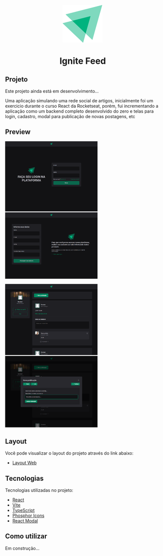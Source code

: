 <div align="center">
    <img src="./web/src/assets/ignite-logo.svg" />
<h1 align="center">Ignite Feed</h1>
</div>

## Projeto

Este projeto ainda está em desenvolvimento...

Uma aplicação simulando uma rede social de artigos, inicialmente foi um exercicio durante o curso React da Rocketseat, porém, fui incrementando a aplicação como um backend completo desenvolvido do zero e telas para login, cadastro, modal para publicação de novas postagens, etc

## Preview

<p align="left">
  <img src="./github__assets/preview-01.png" width=300 alt="Página de login" />
  <img src="./github__assets/preview-02.png" width=300 alt="Página de cadastro" />
</p>
<p align="left">
  <img src="./github__assets/preview-03.png" width=300 alt="Página de postagens" />
  <img src="./github__assets/preview-04.png" width=300 alt="Página de criação de nova postagem" />
</p>

## Layout

Você pode visualizar o layout do projeto através do link abaixo:

- [Layout Web](<https://www.figma.com/file/wNYog543mcvSLQ6c0hI8Rl/Ignite-Feed-(Community)?node-id=0%3A1>)

## Tecnologias

Tecnologias utilizadas no projeto:

- [React](https://reactjs.org)
- [Vite](https://vitejs.dev/)
- [TypeScript](https://www.typescriptlang.org/)
- [Phosphor Icons](https://phosphoricons.com/)
- [React Modal](https://www.npmjs.com/package/react-modal#api-documentation)

## Como utilizar

Em construção...
